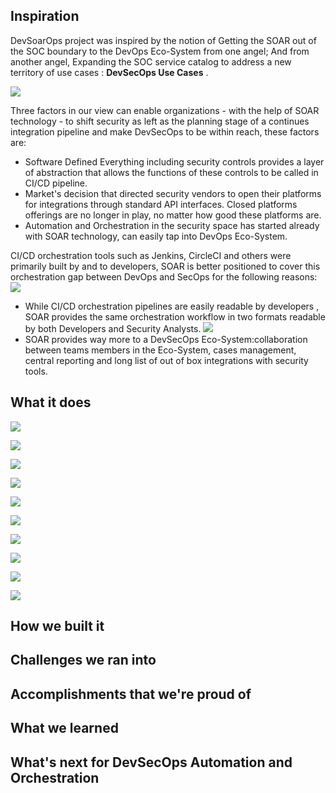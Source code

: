 ## Inspiration
DevSoarOps project was inspired by the notion of Getting the SOAR out of the SOC boundary to the DevOps Eco-System from one angel; And from another angel, Expanding the SOC service catalog to address a new territory of use cases : **DevSecOps Use Cases** .

![](Images/Inspiration.png)

Three factors in our view can enable organizations - with the help of SOAR technology - to shift security as left as the planning stage of a continues integration pipeline and make DevSecOps to be within reach, these factors are:
- Software Defined Everything including security controls provides a layer of abstraction that allows the functions of these controls to be called in CI/CD pipeline. 
- Market's decision that directed security vendors to open their platforms for integrations through standard API interfaces. Closed platforms offerings are no longer in play, no matter how good these platforms are.
- Automation and Orchestration in the security space has started already with SOAR technology, can easily tap into DevOps Eco-System.

CI/CD orchestration tools such as Jenkins, CircleCI and others were primarily built by and to developers, SOAR is better positioned to cover this orchestration gap between DevOps and SecOps for the following reasons:
![](Images/Playbooks.png)
- While CI/CD orchestration pipelines are easily readable by developers , SOAR provides the same orchestration workflow in two formats readable by both Developers and Security Analysts.
![](Images/SOAR%20Features.png)
- SOAR provides way more to a DevSecOps Eco-System:collaboration between teams members in the Eco-System, cases management, central reporting and long list of out of box integrations with security tools.

## What it does

![](Images/DevOps%20Services.png)

![](Images/Architecture.png)

![](Images/DevSoarOps%20Modules.png)



![](Images/DevSoarOps%20Integrations.png)

![](Images/Playbook1.png)

![](Images/Playbook2.png)

![](Images/Playbook3.png)

![](Images/Playbook4.png)

![](Images/Playbook5.png)

![](Images/Playbook6.png)

## How we built it

## Challenges we ran into

## Accomplishments that we're proud of

## What we learned

## What's next for DevSecOps Automation and Orchestration
